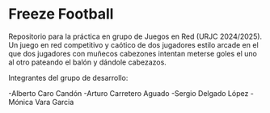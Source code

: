 # Freeze Football

Repositorio para la práctica en grupo de Juegos en Red (URJC 2024/2025). Un juego en red competitivo y caótico de dos jugadores estilo arcade en el que dos jugadores con muñecos cabezones intentan meterse goles el uno al otro pateando el balón y dándole cabezazos.

Integrantes del grupo de desarrollo:

-Alberto Caro Candón
-Arturo Carretero Aguado
-Sergio Delgado López
-Mónica Vara Garcia
